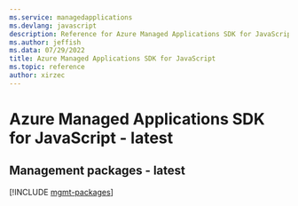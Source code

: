 ```yaml
---
ms.service: managedapplications
ms.devlang: javascript
description: Reference for Azure Managed Applications SDK for JavaScript
ms.author: jeffish
ms.data: 07/29/2022
title: Azure Managed Applications SDK for JavaScript
ms.topic: reference
author: xirzec
---
```

# Azure Managed Applications SDK for JavaScript - latest

## Management packages - latest
[!INCLUDE [mgmt-packages](managed-applications-mgmt-index.md)]